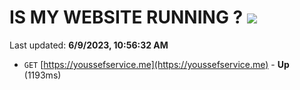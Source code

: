 # IS MY WEBSITE RUNNING ? [![](https://img.shields.io/static/v1?label=Sponsor&message=%E2%9D%A4&logo=GitHub&color=%23fe8e86)](https://github.com/sponsors/<username>)

Last updated: **6/9/2023, 10:56:32 AM**

- `GET` [https://youssefservice.me](https://youssefservice.me) - **Up** (1193ms)
